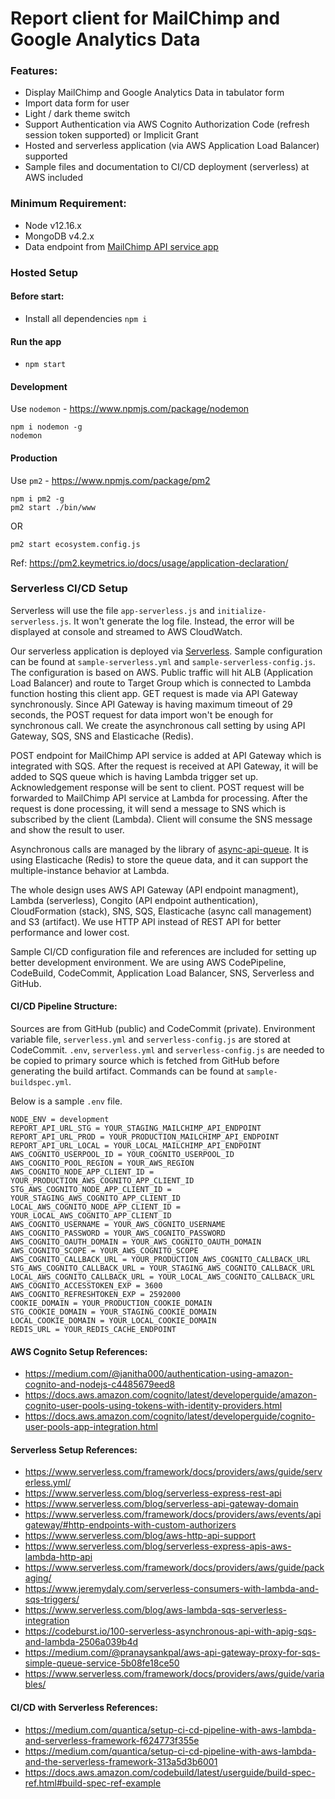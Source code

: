 # Report client for MailChimp and Google Analytics Data
### Features:
 - Display MailChimp and Google Analytics Data in tabulator form
 - Import data form for user
 - Light / dark theme switch
 - Support Authentication via AWS Cognito Authorization Code (refresh session token supported) or Implicit Grant
 - Hosted and serverless application (via AWS Application Load Balancer) supported
 - Sample files and documentation to CI/CD deployment (serverless) at AWS included

### Minimum Requirement:
- Node v12.16.x
- MongoDB v4.2.x
- Data endpoint from [MailChimp API service app](https://github.com/lubu12/mailchimp-api)

### Hosted Setup

#### Before start:
- Install all dependencies `npm i`

#### Run the app
- `npm start`

#### Development
Use `nodemon` - https://www.npmjs.com/package/nodemon
```
npm i nodemon -g
nodemon
```

#### Production
Use `pm2` - https://www.npmjs.com/package/pm2
```
npm i pm2 -g
pm2 start ./bin/www
```
OR
```
pm2 start ecosystem.config.js
```
Ref: https://pm2.keymetrics.io/docs/usage/application-declaration/

### Serverless CI/CD Setup
Serverless will use the file `app-serverless.js` and `initialize-serverless.js`. It won't generate the log file. Instead, the error will be displayed at console and streamed to AWS CloudWatch.

Our serverless application is deployed via [Serverless](https://www.serverless.com/). Sample configuration can be found at `sample-serverless.yml` and `sample-serverless-config.js`.  The configuration is based on AWS. Public traffic will hit ALB (Application Load Balancer) and route to Target Group which is connected to Lambda function hosting this client app. GET request is made via API Gateway synchronously.  Since API Gateway is having maximum timeout of 29 seconds, the POST request for data import won't be enough for synchronous call.  We create the asynchronous call setting by using API Gateway, SQS, SNS and Elasticache (Redis).

POST endpoint for MailChimp API service is added at API Gateway which is integrated with SQS. After the request is received at API Gateway, it will be added to SQS queue which is having Lambda trigger set up.  Acknowledgement response will be sent to client. POST request will be forwarded to MailChimp API service at Lambda for processing.  After the request is done processing, it will send a message to SNS which is subscribed by the client (Lambda). Client will consume the SNS message and show the result to user.

Asynchronous calls are managed by the library of [async-api-queue](https://github.com/lubu12/async-api-queue). It is using Elasticache (Redis) to store the queue data, and it can support the multiple-instance behavior at Lambda.

The whole design uses AWS API Gateway (API endpoint managment), Lambda (serverless), Congito (API endpoint authentication), CloudFormation (stack), SNS, SQS, Elasticache (async call management) and S3 (artifact).  We use HTTP API instead of REST API for better performance and lower cost.

Sample CI/CD configuration file and references are included for setting up better development environment. We are using AWS CodePipeline, CodeBuild, CodeCommit, Application Load Balancer, SNS, Serverless and GitHub.

#### CI/CD Pipeline Structure:
Sources are from GitHub (public) and CodeCommit (private).  Environment variable file, `serverless.yml` and `serverless-config.js` are stored at CodeCommit. `.env`, `serverless.yml` and `serverless-config.js` are needed to be copied to primary source which is fetched from GitHub before generating the build artifact.  Commands can be found at `sample-buildspec.yml`.

Below is a sample `.env` file.
```
NODE_ENV = development
REPORT_API_URL_STG = YOUR_STAGING_MAILCHIMP_API_ENDPOINT
REPORT_API_URL_PROD = YOUR_PRODUCTION_MAILCHIMP_API_ENDPOINT
REPORT_API_URL_LOCAL = YOUR_LOCAL_MAILCHIMP_API_ENDPOINT
AWS_COGNITO_USERPOOL_ID = YOUR_COGNITO_USERPOOL_ID
AWS_COGNITO_POOL_REGION = YOUR_AWS_REGION
AWS_COGNITO_NODE_APP_CLIENT_ID = YOUR_PRODUCTION_AWS_COGNITO_APP_CLIENT_ID
STG_AWS_COGNITO_NODE_APP_CLIENT_ID = YOUR_STAGING_AWS_COGNITO_APP_CLIENT_ID
LOCAL_AWS_COGNITO_NODE_APP_CLIENT_ID = YOUR_LOCAL_AWS_COGNITO_APP_CLIENT_ID
AWS_COGNITO_USERNAME = YOUR_AWS_COGNITO_USERNAME
AWS_COGNITO_PASSWORD = YOUR_AWS_COGNITO_PASSWORD
AWS_COGNITO_OAUTH_DOMAIN = YOUR_AWS_COGNITO_OAUTH_DOMAIN
AWS_COGNITO_SCOPE = YOUR_AWS_COGNITO_SCOPE
AWS_COGNITO_CALLBACK_URL = YOUR_PRODUCTION_AWS_COGNITO_CALLBACK_URL
STG_AWS_COGNITO_CALLBACK_URL = YOUR_STAGING_AWS_COGNITO_CALLBACK_URL
LOCAL_AWS_COGNITO_CALLBACK_URL = YOUR_LOCAL_AWS_COGNITO_CALLBACK_URL
AWS_COGNITO_ACCESSTOKEN_EXP = 3600
AWS_COGNITO_REFRESHTOKEN_EXP = 2592000
COOKIE_DOMAIN = YOUR_PRODUCTION_COOKIE_DOMAIN
STG_COOKIE_DOMAIN = YOUR_STAGING_COOKIE_DOMAIN
LOCAL_COOKIE_DOMAIN = YOUR_LOCAL_COOKIE_DOMAIN
REDIS_URL = YOUR_REDIS_CACHE_ENDPOINT
```

#### AWS Cognito Setup References:
- https://medium.com/@janitha000/authentication-using-amazon-cognito-and-nodejs-c4485679eed8
- https://docs.aws.amazon.com/cognito/latest/developerguide/amazon-cognito-user-pools-using-tokens-with-identity-providers.html
- https://docs.aws.amazon.com/cognito/latest/developerguide/cognito-user-pools-app-integration.html

#### Serverless Setup References:
- https://www.serverless.com/framework/docs/providers/aws/guide/serverless.yml/
- https://www.serverless.com/blog/serverless-express-rest-api
- https://www.serverless.com/blog/serverless-api-gateway-domain
- https://www.serverless.com/framework/docs/providers/aws/events/apigateway/#http-endpoints-with-custom-authorizers
- https://www.serverless.com/blog/aws-http-api-support
- https://www.serverless.com/blog/serverless-express-apis-aws-lambda-http-api
- https://www.serverless.com/framework/docs/providers/aws/guide/packaging/
- https://www.jeremydaly.com/serverless-consumers-with-lambda-and-sqs-triggers/
- https://www.serverless.com/blog/aws-lambda-sqs-serverless-integration
- https://codeburst.io/100-serverless-asynchronous-api-with-apig-sqs-and-lambda-2506a039b4d
- https://medium.com/@pranaysankpal/aws-api-gateway-proxy-for-sqs-simple-queue-service-5b08fe18ce50
- https://www.serverless.com/framework/docs/providers/aws/guide/variables/

#### CI/CD with Serverless References:
- https://medium.com/quantica/setup-ci-cd-pipeline-with-aws-lambda-and-serverless-framework-f624773f355e
- https://medium.com/quantica/setup-ci-cd-pipeline-with-aws-lambda-and-the-serverless-framework-313a5d3b6001
- https://docs.aws.amazon.com/codebuild/latest/userguide/build-spec-ref.html#build-spec-ref-example